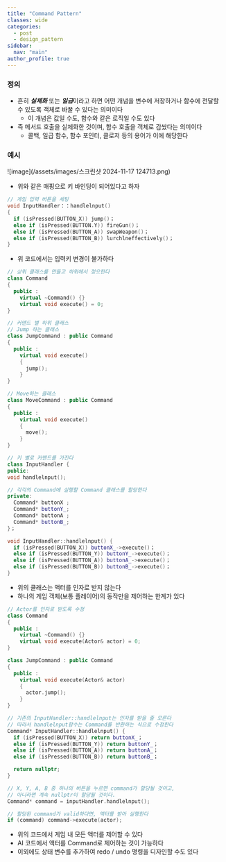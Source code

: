 ```yaml
---
title: "Command Pattern"
classes: wide
categories: 
  - post
  - design_pattern
sidebar:
  nav: "main"
author_profile: true
---
```

   
### 정의
* 흔히 ***실체화*** 또는 ***일급***이라고 하면 어떤 개념을 변수에 저장하거나 함수에 전달할 수 있도록 객체로 바꿀 수 있다는 의미이다
  * 이 개념은 값일 수도, 함수와 같은 로직일 수도 있다
* 즉 메서드 호출을 실체화한 것이며, 함수 호출을 객체로 감쌌다는 의미이다
  * 콜백, 일급 함수, 함수 포인터, 클로저 등의 용어가 이에 해당한다

### 예시

![image](/assets/images/스크린샷 2024-11-17 124713.png)

* 위와 같은 매핑으로 키 바인딩이 되어있다고 하자

```c++
// 게임 입력 버튼을 세팅
void InputHandler：：handlelnput() 
{
  if (isPressed(BUTTON_X)) jump()；
  else if (isPressed(BUTTON.Y)) fireGun()；
  else if (isPressed(BUTTON_A)) swapWeapon()；
  else if (isPressed(BUTTON_B)) lurchlneffectively()；
}
```
* 위 코드에서는 입력키 변경이 불가하다

```c++
// 상위 클래스릃 만들고 하위에서 정으한다
class Command
{
  public :
    virtual ~Command() {}
    virtual void execute() = 0;
}

// 커맨드 별 하위 클래스
// Jump 하는 클래스
class JumpCommand : public Command
{
  public :
    virtual void execute()
    {
      jump();
    }
}

// Move하는 클래스
class MoveCommand : public Command
{
  public :
    virtual void execute()
    {
      move();
    }
}
```

```c++
// 키 별로 커맨드를 가진다
class InputHandler {
public:
void handlelnput();

// 각각의 Command에 실행할 Command 클래스를 할당한다
private:
  Command* buttonX ;
  Command* buttonY_;
  Command* buttonA ;
  Command* buttonB_;
}；

void InputHandler::handlelnput() {
  if (isPressed(BUTTON_X)) buttonX_->execute()；
  else if (isPressed(BUTTON_Y)) buttonY_->execute()；
  else if (isPressed(BUTTON_A)) buttonA_->execute()；
  else if (isPressed(BUTTON_B)) buttonB_->execute()；
}
```
* 위의 클래스는 액터를 인자로 받지 않는다
* 하나의 게임 객체(보통 플레이어)의 동작만을 제어하는 한계가 있다

```c++
// Actor를 인자로 받도록 수정
class Command
{
  public :
    virtual ~Command() {}
    virtual void execute(Actor& actor) = 0;
}

class JumpCommand : public Command
{
  public :
    virtual void execute(Actor& actor)
    {
      actor.jump();
    }
}

// 기존의 InputHandler::handlelnput는 인자를 받을 줄 모른다
// 따라서 handlelnput함수는 Command를 반환하는 식으로 수정한다
Command* InputHandler::handlelnput() {
  if (isPressed(BUTTON_X)) return buttonX_；
  else if (isPressed(BUTTON_Y)) return buttonY_；
  else if (isPressed(BUTTON_A)) return buttonA_；
  else if (isPressed(BUTTON_B)) return buttonB_；

  return nullptr;
}

// X, Y, A, B 중 하나의 버튼을 누르면 command가 할당될 것이고,
// 아니라면 계속 nullptr이 할당될 것이다.
Command* command = inputHandler.handlelnput();

// 할당된 command가 valid하다면, 액터를 받아 실행한다
if (command) command->execute(actor);
```
* 위의 코드에서 게임 내 모든 액터를 제어할 수 있다
* AI 코드에서 액터를 Command로 제어하는 것이 가능하다
* 이외에도 상태 변수를 추가하여 redo / undo 명령을 디자인할 수도 있다